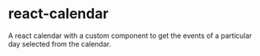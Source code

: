 # react-calendar
A react calendar with a custom component to get the events of a particular day selected from the calendar.
